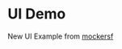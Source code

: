 # UI Demo

New UI Example from [mockersf](https://github.com/bevyengine/bevy/blob/ba1e2b006b3ad9382b023e6de236ab0f302a5c59/examples/game/game_menu.rs)